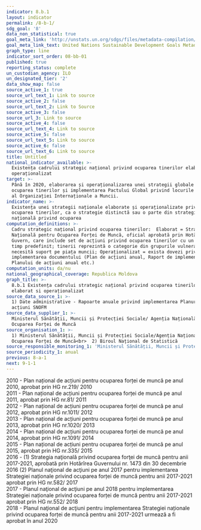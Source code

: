```yaml
---
indicator: 8.b.1
layout: indicator
permalink: /8-b-1/
sdg_goal: '8'
data_non_statistical: true
goal_meta_link: 'http://unstats.un.org/sdgs/files/metadata-compilation/Metadata-Goal-8.pdf'
goal_meta_link_text: United Nations Sustainable Development Goals Metadata (pdf 525kB)
graph_type: line
indicator_sort_order: 08-bb-01
published: true
reporting_status: complete
un_custodian_agency: ILO
un_designated_tier: '2'
data_show_map: false
source_active_1: true
source_url_text_1: Link to source
source_active_2: false
source_url_text_2: Link to Source
source_active_3: false
source_url_3: Link to source
source_active_4: false
source_url_text_4: Link to source
source_active_5: false
source_url_text_5: Link to source
source_active_6: false
source_url_text_6: Link to source
title: Untitled
national_indicator_available: >-
  Existența cadrului strategic național privind ocuparea tinerilor elaborat si
  operaționalizat
target: >-
  Până în 2020, elaborarea și operaționalizarea unei strategii globale pentru
  ocuparea tinerilor și implementarea Pactului Global privind locurile de muncă
  al Organizației Internaționale a Muncii.
indicator_name: >-
  Existența unei strategii naționale elaborate și operaționalizate privind
  ocuparea tinerilor, ca o strategie distinctă sau o parte din strategia
  națională privind ocuparea
computation_definitions: >-
  Cadru strategic național privind ocuparea tinerilor:  Elaborat = Strategia
  Națională pentru Ocuparea Forței de Muncă, oficial aprobată prin Hotărâre de
  Guvern, care include set de acțiuni privind ocuparea tinerilor cu un cadru de
  timp predefinit; tinerii reprezintă o categorie din grupurile vulnerabile care
  necesită suport pe piața muncii; Operaționalizat = exista dovezi privind
  implementarea documentului (Plan de acțiuni anual, Raport de implementare a
  Planului de acțiuni anual etc.)
computation_units: da/nu
national_geographical_coverage: Republica Moldova
graph_title: >-
  8.b.1 Existența cadrului strategic național privind ocuparea tinerilor
  elaborat si operaționalizat
source_data_source_1: >-
  1) Date administrative - Rapoarte anuale privind implementarea Planurilor de
  acțiuni SNOFM
source_data_supplier_1: >-
  Ministerul Sănătății, Muncii și Protecției Sociale/ Agenția Națională pentru
  Ocuparea Forței de Muncă
source_organisation_1: >-
  1) Ministerul Sănătății, Muncii și Protecției Sociale/Agenția Națională pentru
  Ocuparea Forței de Muncă<br>  2) Biroul Național de Statistică
source_responsible_monitoring_1: 'Ministerul Sănătății, Muncii și Protecției Sociale'
source_periodicity_1: anual
previous: 8-a-1
next: 9-1-1
---
```

2010 - Plan național de acțiuni pentru ocuparea forței de muncă pe anul 2010, aprobat prin HG nr.219/ 2010<br>
2011 - Plan național de acțiuni pentru ocuparea forței de muncă pe anul 2011, aprobat prin HG nr.81/ 2011<br>
2012 - Plan național de acțiuni pentru ocuparea forței de muncă pe anul 2012, aprobat prin HG nr.1011/ 2012<br>
2013 - Plan național de acțiuni pentru ocuparea forței de muncă pe anul 2013, aprobat prin HG nr.1020/ 2013<br>
2014 - Plan național de acțiuni pentru ocuparea forței de muncă pe anul 2014, aprobat prin HG nr.1091/ 2014<br>
2015 - Plan național de acțiuni pentru ocuparea forței de muncă pe anul 2015, aprobat prin HG nr.335/ 2015<br>
2016 - (1) Strategia naţională privind ocuparea forţei de muncă pentru anii 2017-2021, aprobată prin Hotărîrea Guvernului nr. 1473 din 30 decembrie 2016 (2) Planul naţional de acţiuni pe anul 2017 pentru implementarea Strategiei naționale privind ocuparea forței de muncă pentru anii 2017-2021 aprobat prin HG nr.582/ 2017<br>
2017 - Planul naţional de acţiuni pe anul 2018 pentru implementarea Strategiei naționale privind ocuparea forței de muncă pentru anii 2017-2021 aprobat prin HG nr.552/ 2018<br>
2018 - Planul naţional de acţiuni pentru implementarea Strategiei naționale privind ocuparea forței de muncă pentru anii 2017-2021 urmează a fi aprobat în anul 2020
